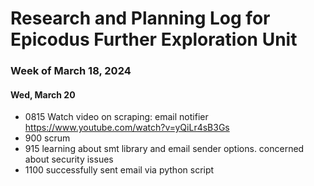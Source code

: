 # Research and Planning Log for Epicodus Further Exploration Unit

### Week of March 18, 2024

#### Wed, March 20

* 0815 Watch video on scraping: email notifier https://www.youtube.com/watch?v=yQiLr4sB3Gs
* 900 scrum
* 915 learning about smt library and email sender options. concerned about security issues
* 1100 successfully sent email via python script
